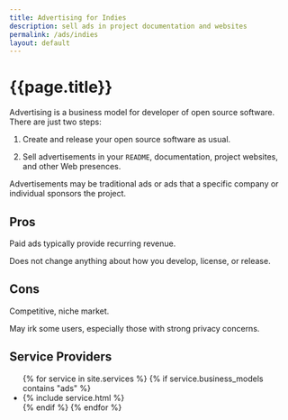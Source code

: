 ```yaml
---
title: Advertising for Indies
description: sell ads in project documentation and websites
permalink: /ads/indies
layout: default
---
```


# {{page.title}}

Advertising is a business model for developer of open source software.  There are just two steps:

1. Create and release your open source software as usual.

2. Sell advertisements in your `README`, documentation, project websites, and other Web presences.

Advertisements may be traditional ads or ads that a specific company or individual sponsors the project.

## Pros

Paid ads typically provide recurring revenue.

Does not change anything about how you develop, license, or release.

## Cons

Competitive, niche market.

May irk some users, especially those with strong privacy concerns.

## Service Providers

<ul class="services">
{% for service in site.services %}
{% if service.business_models contains "ads" %}
<li>{% include service.html %}</li>
{% endif %}
{% endfor %}
</ul>

<!-- TODO: Other Resources for Paid Development -->
